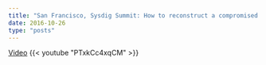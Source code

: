 ```yaml
---
title: "San Francisco, Sysdig Summit: How to reconstruct a compromised binary file"
date: 2016-10-26
type: "posts"
---
```


[Video](https://www.youtube.com/watch?v=PTxkCc4xqCM)
{{< youtube "PTxkCc4xqCM" >}}
